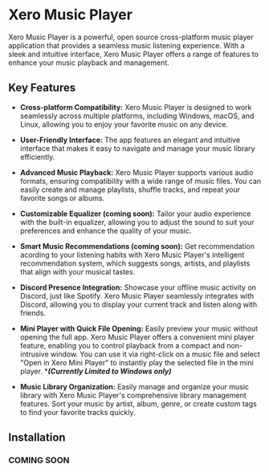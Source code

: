 # Xero Music Player

Xero Music Player is a powerful, open source cross-platform music player application that provides a seamless music listening experience. With a sleek and intuitive interface, Xero Music Player offers a range of features to enhance your music playback and management.

## Key Features

- **Cross-platform Compatibility:** Xero Music Player is designed to work seamlessly across multiple platforms, including Windows, macOS, and Linux, allowing you to enjoy your favorite music on any device.

- **User-Friendly Interface:** The app features an elegant and intuitive interface that makes it easy to navigate and manage your music library efficiently.

- **Advanced Music Playback:** Xero Music Player supports various audio formats, ensuring compatibility with a wide range of music files. You can easily create and manage playlists, shuffle tracks, and repeat your favorite songs or albums.

- **Customizable Equalizer (coming soon):** Tailor your audio experience with the built-in equalizer, allowing you to adjust the sound to suit your preferences and enhance the quality of your music.

- **Smart Music Recommendations (coming soon):** Get recommendation acording to your listening habits with Xero Music Player's intelligent recommendation system, which suggests songs, artists, and playlists that align with your musical tastes.

- **Discord Presence Integration:** Showcase your offline music activity on Discord, just like Spotify. Xero Music Player seamlessly integrates with Discord, allowing you to display your current track and listen along with friends.

- **Mini Player with Quick File Opening:** Easily preview your music without opening the full app. Xero Music Player offers a convenient mini player feature, enabling you to control playback from a compact and non-intrusive window. You can use it via right-click on a music file and select "Open in Xero Mini Player" to instantly play the selected file in the mini player.   ****(Currently Limited to Windows only)***

- **Music Library Organization:** Easily manage and organize your music library with Xero Music Player's comprehensive library management features. Sort your music by artist, album, genre, or create custom tags to find your favorite tracks quickly.

## Installation

### COMING SOON
